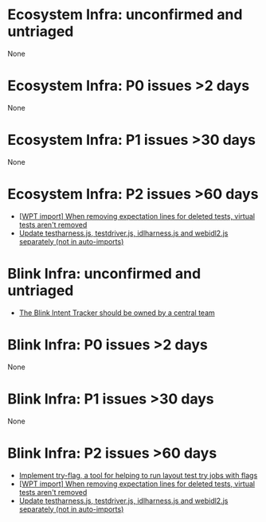# Ecosystem Infra: unconfirmed and untriaged
None

# Ecosystem Infra: P0 issues >2 days
None

# Ecosystem Infra: P1 issues >30 days
None

# Ecosystem Infra: P2 issues >60 days
* [[WPT import] When removing expectation lines for deleted tests, virtual tests aren't removed](https://crbug.com/730047)
* [Update testharness.js, testdriver.js, idlharness.js and webidl2.js separately (not in auto-imports)](https://crbug.com/685854)

# Blink Infra: unconfirmed and untriaged
* [The Blink Intent Tracker should be owned by a central team](https://crbug.com/806680)

# Blink Infra: P0 issues >2 days
None

# Blink Infra: P1 issues >30 days
None

# Blink Infra: P2 issues >60 days
* [Implement try-flag, a tool for helping to run layout test try jobs with flags](https://crbug.com/755401)
* [[WPT import] When removing expectation lines for deleted tests, virtual tests aren't removed](https://crbug.com/730047)
* [Update testharness.js, testdriver.js, idlharness.js and webidl2.js separately (not in auto-imports)](https://crbug.com/685854)

